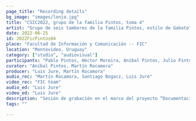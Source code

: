 ```yaml
---
page_title: "Recording details"
bg_image: "images/lonja.jpg"
title: "CSIC2022, grupo de la familia Pintos, toma 4"  
artist: "Grupo de seis tambores de la familia Pintos, estilo de Gaboto"
date: 2022-06-25
id: 2022FicPintos04
place: "Facultad de Información y Comunicación -- FIC" 
location: "Montevideo, Uruguay" 
category: ["studio", "audiovisual"]
participants: "Pablo Pintos, Héctor Moreira, Aníbal Pintos, Julio Pintos, Wáshington Pintos, Leopoldo “Polo” Pintos" 
curator: "Aníbal Pintos, Martín Rocamora" 
producer: "Luis Jure, Martín Rocamora" 
audio_rec: "Martín Rocamora, Santiago Bogacz, Luis Jure" 
video_rec: "FIC team" 
audio_ed: "Luis Jure" 
video_ed: "Luis Jure" 
description: "Sesión de grabación en el marco del proyecto “Documentacion y análisis del candombe uruguayo”, financiado por la CSIC, agencia de investigación de la Universidad de la República. La sesión se realizó en colaboración con la FIC." 
tags: "" 

---
```

